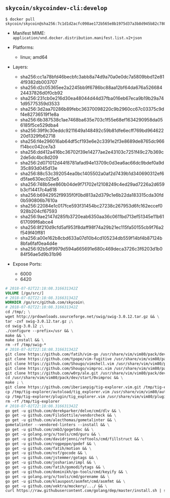 ## `skycoin/skycoindev-cli:develop`

```console
$ docker pull skycoin/skycoin@sha256:7c1d1d2acfc098ae172b565e8b1975d37a3b8d945b82c78010c47c950cc020b7
```

- Manifest MIME: `application/vnd.docker.distribution.manifest.list.v2+json`
- Platforms:
	- linux; amd64

- Layers:
    - sha256:cc1a78bfd46becbfc3abb8a74d9a70a0e0dc7a5809bbd12e814f9382db003707
    - sha256:d2c05365ee2a2245bb9f6786bc88aa12bf64da676a52668424437826d0f0cb92
    - sha256:231cb0e216d30ea48044d44d37fba016eb67eca9b19b29a741d95775359d3533
    - sha256:3d2aa70286b89febc36370098220c9b2960cc67c03375c9df4e82736519f1e8a
    - sha256:6b387538c1ae7468ba635e703c1f55e68ef1634290958da056185f5ce529dba4
    - sha256:39f9c30eddc9211649a148492c59b81dfe6ecff769bd96462220d1329fb62718
    - sha256:f4e296016ab64df5cf193e6e2c3391e2f3e8689de8765dc966f14bcc042ce7a3
    - sha256:dd412a416bc36702f39e14277ae2e43103c7251f49c27b369c2de5dc4bc8d209
    - sha256:2d071012d44f8781afad94e13709c0d3ea6ac66dc9bdef0a9d35c893d045d13e
    - sha256:88c53c392054ea0bc1405502a0af2d7439b1d340690312ef6d5fae630ec025e5
    - sha256:748b5ee860b04de9f71702e12108249c4ed29ad7226a2d659b3cf14417c4a618
    - sha256:b6942952f9935f0f0bd813a2d379c1e6b22da183315cda30fd0b590806b7610a
    - sha256:22084e1c017fce593f31454bc27238c267953d6fc162eccef0928b204cf67593
    - sha256:9ae2147d285fb3720eab6350aa36c0611bd713ef51345e11b61617099f6abce4
    - sha256:8f210d9cfd5af953f8daff98f74a29b21ec115fa50155cb9f76a2f549f40ff81
    - sha256:a00e162b8cbd633a07d10b4cd105234db559f14bf4b87124b8bfa6faf0ea4d4e
    - sha256:92b5df9979d594a665691e680c469deca3726c3f6203d1b084f56ae5d9b31b96

- Expose Ports:
	- 6000
    - 6420

```dockerfile
# 2018-07-02T22:18:08.316631342Z
VOLUME [/go/src/]
# 2018-07-02T22:18:08.316631342Z
WORKDIR /go/src/github.com/skycoin\
# 2018-07-02T22:18:08.316631342Z
cd /tmp/; \
wget http://prdownloads.sourceforge.net/swig/swig-3.0.12.tar.gz && \
tar -zxf swig-3.0.12.tar.gz ;\
cd swig-3.0.12 ;\
./configure --prefix=/usr && \
make && \
make install && \
rm -rf /tmp/swig-*
# 2018-07-02T22:18:08.316631342Z
git clone https://github.com/fatih/vim-go /usr/share/vim/vim80/pack/dev/start/vim-go && \
git clone https://github.com/tpope/vim-fugitive /usr/share/vim/vim80/pack/dev/start/vim-fugitive && \
git clone https://github.com/Shougo/vimshell.vim /usr/share/vim/vim80/pack/dev/start/0vimshell && \
git clone https://github.com/Shougo/vimproc.vim /usr/share/vim/vim80/pack/dev/start/0vimproc && \
git clone https://github.com/w0rp/ale.git /usr/share/vim/vim80/pack/dev/start/ale && \
cd /usr/share/vim/vim80/pack/dev/start/0vimproc && \
make ; \
git clone https://github.com/iberianpig/tig-explorer.vim.git /tmp/tig-explorer; \
cp /tmp/tig-explorer/autoload/tig_explorer.vim /usr/share/vim/vim80/autoload; \
cp /tmp/tig-explorer/plugin/tig_explorer.vim /usr/share/vim/vim80/plugin;  \
rm -rf /tmp/tig-explorer
# 2018-07-02T22:18:08.316631342Z
go get -u github.com/derekparker/delve/cmd/dlv && \
go get -u github.com/FiloSottile/vendorcheck && \
go get -u github.com/alecthomas/gometalinter && \
gometalinter --vendored-linters --install && \
go get -u github.com/zmb3/gogetdoc && \
go get -u golang.org/x/tools/cmd/guru && \
go get -u github.com/davidrjenni/reftools/cmd/fillstruct && \
go get -u github.com/rogpeppe/godef && \
go get -u github.com/fatih/motion && \
go get -u github.com/nsf/gocode && \
go get -u github.com/jstemmer/gotags && \
go get -u github.com/josharian/impl && \
go get -u github.com/fatih/gomodifytags && \
go get -u github.com/dominikh/go-tools/cmd/keyify && \
go get -u golang.org/x/tools/cmd/gorename && \
go get -u github.com/klauspost/asmfmt/cmd/asmfmt && \
go get -u github.com/vektra/mockery/.../ && \
curl https://raw.githubusercontent.com/golang/dep/master/install.sh | sh
```
